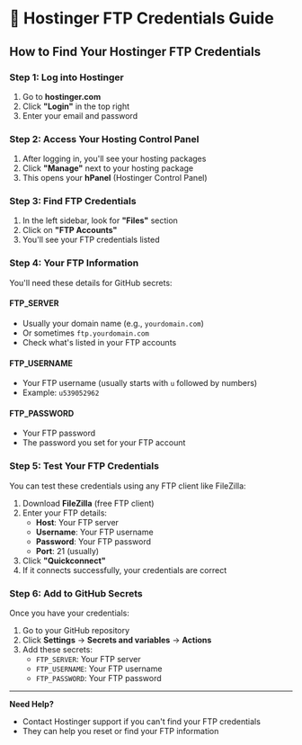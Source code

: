 # 🔐 **Hostinger FTP Credentials Guide**

## **How to Find Your Hostinger FTP Credentials**

### **Step 1: Log into Hostinger**
1. Go to **hostinger.com**
2. Click **"Login"** in the top right
3. Enter your email and password

### **Step 2: Access Your Hosting Control Panel**
1. After logging in, you'll see your hosting packages
2. Click **"Manage"** next to your hosting package
3. This opens your **hPanel** (Hostinger Control Panel)

### **Step 3: Find FTP Credentials**
1. In the left sidebar, look for **"Files"** section
2. Click on **"FTP Accounts"**
3. You'll see your FTP credentials listed

### **Step 4: Your FTP Information**
You'll need these details for GitHub secrets:

#### **FTP_SERVER**
- Usually your domain name (e.g., `yourdomain.com`)
- Or sometimes `ftp.yourdomain.com`
- Check what's listed in your FTP accounts

#### **FTP_USERNAME**
- Your FTP username (usually starts with `u` followed by numbers)
- Example: `u539052962`

#### **FTP_PASSWORD**
- Your FTP password
- The password you set for your FTP account

### **Step 5: Test Your FTP Credentials**
You can test these credentials using any FTP client like FileZilla:
1. Download **FileZilla** (free FTP client)
2. Enter your FTP details:
   - **Host**: Your FTP server
   - **Username**: Your FTP username
   - **Password**: Your FTP password
   - **Port**: 21 (usually)
3. Click **"Quickconnect"**
4. If it connects successfully, your credentials are correct

### **Step 6: Add to GitHub Secrets**
Once you have your credentials:
1. Go to your GitHub repository
2. Click **Settings** → **Secrets and variables** → **Actions**
3. Add these secrets:
   - `FTP_SERVER`: Your FTP server
   - `FTP_USERNAME`: Your FTP username
   - `FTP_PASSWORD`: Your FTP password

---

**Need Help?**
- Contact Hostinger support if you can't find your FTP credentials
- They can help you reset or find your FTP information 
